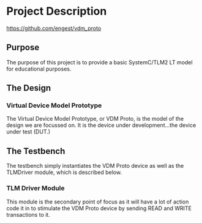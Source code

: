 # Project Description
https://github.com/engest/vdm_proto
## Purpose
The purpose of this project is to provide a basic SystemC/TLM2 LT model for educational purposes.

## The Design
### Virtual Device Model Prototype
The Virtual Device Model Prototype, or VDM Proto, is the model of the design we are focussed on. It is the device under development...the device under test (DUT.)

## The Testbench
The testbench simply instantiates the VDM Proto device as well as the TLMDriver module, which is described below.

### TLM Driver Module
This module is the secondary point of focus as it will have a lot of action code it in to stimulate the VDM Proto device by sending READ and WRITE transactions to it. 